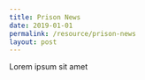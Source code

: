 ```yaml
---
title: Prison News
date: 2019-01-01
permalink: /resource/prison-news
layout: post
---
```


Lorem ipsum sit amet

